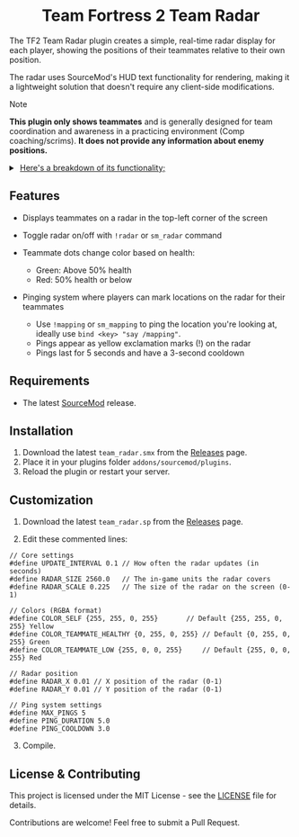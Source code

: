 <h1 align="center">Team Fortress 2 Team Radar</h1>

The TF2 Team Radar plugin creates a simple, real-time radar display for each player, showing the positions of their teammates relative to their own position. 

The radar uses SourceMod's HUD text functionality for rendering, making it a lightweight solution that doesn't require any client-side modifications.

>[!NOTE]
> **This plugin only shows teammates** and is generally designed for team coordination and awareness in a practicing environment (Comp coaching/scrims). **It does not provide any information about enemy positions.**

<details>
<summary>‎ <ins>Here's a breakdown of its functionality;</ins> </summary>

1. **Initialization**: When a player connects, the radar is automatically enabled for them.

2. **Regular Updates**: The plugin updates the radar display at regular intervals (default: every 0.1 seconds).

3. **Player Position Calculation**: For each update, the plugin:
   - Gets the position and angle of the player
   - Calculates the relative positions/health of all teammates

4. **Radar Display**: The plugin then:
   - Creates a radar background in the top-left corner of the screen
   - Represents the player as a yellow up-facing arrow (▲) in the center of the radar
   - Shows teammates as dots on this radar
   - Teammate dots are green when above 50% health, and red when at or below 50% health

5. **Rotation**: The radar rotates based on the player's view angle, ensuring that "up" on the radar always corresponds to the direction the player is facing.

6. **Range Limitation**: Only teammates within a certain range (default: 2560 game units) are displayed on the radar.

</details>

## Features

- Displays teammates on a radar in the top-left corner of the screen
- Toggle radar on/off with `!radar` or `sm_radar` command
- Teammate dots change color based on health:

  - Green: Above 50% health
  - Red: 50% health or below
  
- Pinging system where players can mark locations on the radar for their teammates

  - Use `!mapping` or `sm_mapping` to ping the location you're looking at, ideally use `bind <key> "say /mapping"`.
  - Pings appear as yellow exclamation marks (!) on the radar
  - Pings last for 5 seconds and have a 3-second cooldown


## Requirements

- The latest [SourceMod](https://www.sourcemod.net/downloads.php) release.

## Installation

1. Download the latest `team_radar.smx` from the [Releases](https://github.com/vexx-sm/tf2-team-radar/releases) page.
2. Place it in your plugins folder `addons/sourcemod/plugins`.
3. Reload the plugin or restart your server.

## Customization

1. Download the latest `team_radar.sp` from the [Releases](https://github.com/vexx-sm/tf2-team-radar/releases) page.

2. Edit these commented lines:

```
// Core settings
#define UPDATE_INTERVAL 0.1	// How often the radar updates (in seconds)
#define RADAR_SIZE 2560.0 	// The in-game units the radar covers
#define RADAR_SCALE 0.225 	// The size of the radar on the screen (0-1)

// Colors (RGBA format)
#define COLOR_SELF {255, 255, 0, 255}		// Default {255, 255, 0, 255} Yellow
#define COLOR_TEAMMATE_HEALTHY {0, 255, 0, 255} // Default {0, 255, 0, 255} Green
#define COLOR_TEAMMATE_LOW {255, 0, 0, 255} 	// Default {255, 0, 0, 255} Red

// Radar position
#define RADAR_X 0.01 // X position of the radar (0-1)
#define RADAR_Y 0.01 // Y position of the radar (0-1)

// Ping system settings
#define MAX_PINGS 5
#define PING_DURATION 5.0
#define PING_COOLDOWN 3.0
```


3. Compile.


## License & Contributing

This project is licensed under the MIT License - see the [LICENSE](LICENSE) file for details.

Contributions are welcome! Feel free to submit a Pull Request.
